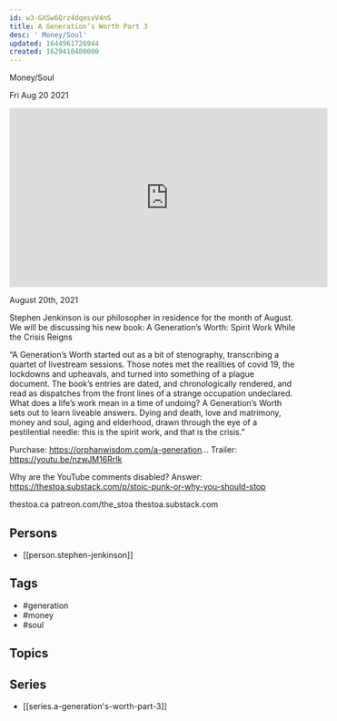 ```yaml
---
id: w3-GXSw6Qrz4dqesvV4nS
title: A Generation’s Worth Part 3
desc: ' Money/Soul'
updated: 1644961726944
created: 1629410400000
---
```



 Money/Soul

Fri Aug 20 2021

<iframe width="560" height="315" src="https://www.youtube.com/embed/J9sx72yvCqI" title="A Generation’s Worth Part 3: Money/Soul w/ Stephen Jenkinson" frameborder="0" allow="accelerometer; autoplay; clipboard-write; encrypted-media; gyroscope; picture-in-picture" allowfullscreen ></iframe>

August 20th, 2021

Stephen Jenkinson is our philosopher in residence for the month of August. We will be discussing his new book: A Generation’s Worth: Spirit Work While the Crisis Reigns

“A Generation’s Worth started out as a bit of stenography, transcribing a quartet of livestream sessions. Those notes met the realities of covid 19, the lockdowns and upheavals, and turned into something of a plague document. The book’s entries are dated, and chronologically rendered, and read as dispatches from the front lines of a strange occupation undeclared. What does a life’s work mean in a time of undoing? A Generation’s Worth sets out to learn liveable answers. Dying and death, love and matrimony, money and soul, aging and elderhood, drawn through the eye of a pestilential needle: this is the spirit work, and that is the crisis.”

Purchase: https://orphanwisdom.com/a-generation...
Trailer: https://youtu.be/nzwJM16RrIk

Why are the YouTube comments disabled? Answer: https://thestoa.substack.com/p/stoic-punk-or-why-you-should-stop

thestoa.ca
patreon.com/the_stoa
thestoa.substack.com

## Persons

- [[person.stephen-jenkinson]]

## Tags

- #generation
- #money
- #soul

## Topics



## Series

- [[series.a-generation's-worth-part-3]]

